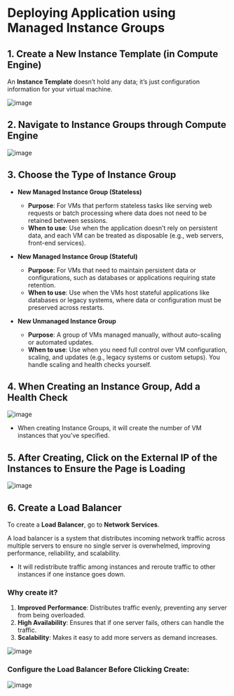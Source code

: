 # Deploying Application using Managed Instance Groups

## 1. Create a New Instance Template (in Compute Engine)

An **Instance Template** doesn’t hold any data; it’s just configuration information for your virtual machine.

![image](https://github.com/user-attachments/assets/797471d2-642d-44e4-b58e-85bc8121af88)

## 2. Navigate to Instance Groups through Compute Engine

![image](https://github.com/user-attachments/assets/f7ca88fc-ba80-41ad-981f-34ecfdaab984)

## 3. Choose the Type of Instance Group

- **New Managed Instance Group (Stateless)**
  - **Purpose**: For VMs that perform stateless tasks like serving web requests or batch processing where data does not need to be retained between sessions.
  - **When to use**: Use when the application doesn’t rely on persistent data, and each VM can be treated as disposable (e.g., web servers, front-end services).
  
- **New Managed Instance Group (Stateful)**
  - **Purpose**: For VMs that need to maintain persistent data or configurations, such as databases or applications requiring state retention.
  - **When to use**: Use when the VMs host stateful applications like databases or legacy systems, where data or configuration must be preserved across restarts.

- **New Unmanaged Instance Group**
  - **Purpose**: A group of VMs managed manually, without auto-scaling or automated updates.
  - **When to use**: Use when you need full control over VM configuration, scaling, and updates (e.g., legacy systems or custom setups). You handle scaling and health checks yourself.

## 4. When Creating an Instance Group, Add a Health Check

![image](https://github.com/user-attachments/assets/dc0110ea-1c75-4739-ab21-c88add377780)

- When creating Instance Groups, it will create the number of VM instances that you’ve specified.

## 5. After Creating, Click on the External IP of the Instances to Ensure the Page is Loading

![image](https://github.com/user-attachments/assets/49063bb2-4b1f-4330-905c-3a31e05e3088)

## 6. Create a Load Balancer

To create a **Load Balancer**, go to **Network Services**.

A load balancer is a system that distributes incoming network traffic across multiple servers to ensure no single server is overwhelmed, improving performance, reliability, and scalability.

- It will redistribute traffic among instances and reroute traffic to other instances if one instance goes down.

### Why create it?
1. **Improved Performance**: Distributes traffic evenly, preventing any server from being overloaded.
2. **High Availability**: Ensures that if one server fails, others can handle the traffic.
3. **Scalability**: Makes it easy to add more servers as demand increases.

![image](https://github.com/user-attachments/assets/facd2da6-76e1-4d33-a205-472d25e70b7b)

### Configure the Load Balancer Before Clicking Create:

![image](https://github.com/user-attachments/assets/02080fc8-0ff4-468f-bed1-d062a7b6bbc7)
